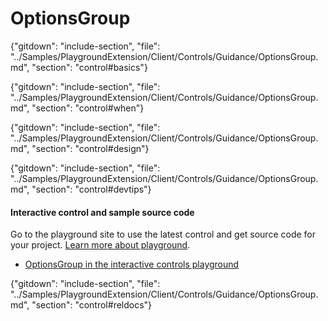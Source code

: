 ﻿# OptionsGroup

{"gitdown": "include-section", "file": "../Samples/PlaygroundExtension/Client/Controls/Guidance/OptionsGroup.md", "section": "control#basics"}

<!-- TODO get an IMAGE to embed here -->

<!-- TODO get an SAMPLE CODE to embed here -->

{"gitdown": "include-section", "file": "../Samples/PlaygroundExtension/Client/Controls/Guidance/OptionsGroup.md", "section": "control#when"}

{"gitdown": "include-section", "file": "../Samples/PlaygroundExtension/Client/Controls/Guidance/OptionsGroup.md", "section": "control#design"}

{"gitdown": "include-section", "file": "../Samples/PlaygroundExtension/Client/Controls/Guidance/OptionsGroup.md", "section": "control#devtips"}

#### Interactive control and sample source code
Go to the playground site to use the latest control and get source code for your project.  [Learn more about playground](./top-extensions-controls-playground.md).

*  <a href="https://ms.portal.azure.com/?Microsoft_Azure_Playground=true#blade/Microsoft_Azure_Playground/ControlsIndexBlade/OptionsGroup_create_Playground" target="_blank">OptionsGroup in the interactive controls playground</a>

 


{"gitdown": "include-section", "file": "../Samples/PlaygroundExtension/Client/Controls/Guidance/OptionsGroup.md", "section": "control#reldocs"}
